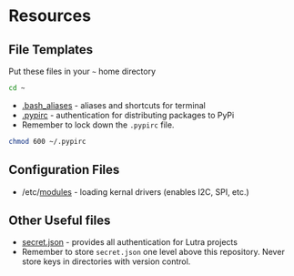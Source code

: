 # Resources

## File Templates

Put these files in your `~` home directory

```bash
cd ~
```

* [.bash_aliases](https://github.com/herereadthis/lutra/blob/master/resources/.bash_aliases) - aliases and shortcuts for terminal
* [.pypirc](https://github.com/herereadthis/lutra/blob/master/resources/.pypirc) - authentication for distributing packages to PyPi
* Remember to lock down the `.pypirc` file.

```bash
chmod 600 ~/.pypirc
```

## Configuration Files

* /etc/[modules](https://github.com/herereadthis/lutra/blob/master/resources/modules) - loading kernal drivers (enables I2C, SPI, etc.)

## Other Useful files

* [secret.json](https://github.com/herereadthis/lutra/blob/master/resources/secret.json) - provides all authentication for Lutra projects
* Remember to store `secret.json` one level above this repository. Never store keys in directories with version control.